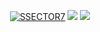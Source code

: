 <p align="center">
    <a href="https://git.io/typing-svg"><img src="https://readme-typing-svg.demolab.com?font=Gotham&weight=900&pause=500&color=F70000&center=true&width=435&lines=www.ssector7.xyz;rafaax%40ssector7.xyz+" alt="SSECTOR7" /></a>
    <img src="https://skillicons.dev/icons?i=c,git,js,mysql,php,py,anaconda,ruby,java,threejs,mongodb,firebase" />
    <a href="https://git.io/streak-stats"><img src="https://streak-stats.demolab.com?user=rafaax&theme=dark&hide_border=true&exclude_days=Sun%2CSat""/></a>
</p>
